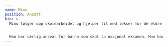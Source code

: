 ```yaml
---
name: Mino
position: Ansatt
bio: >-
  Mino følger opp skolearbeidet og hjelper til med lekser for de eldre barna.


  Han har særlig ansvar for barna som skal ta nasjonal eksamen. Han har i tillegg ansvar for instrumenter og utstyr i lokalet vårt. Mino lager oversikt og har kontroll over alt utstyr og instrumenter MMF har.
---
```

